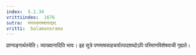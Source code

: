 ```yaml
---
index:  5.1.34
vrittiindex:  1676
sutra:  पणपादमाषशताद्यत्
vritti:  balamanorama 
---
```


प्राण्यङ्गार्थस्येति। व्याख्यानादिति भावः। इह सूत्रे पणमाषसाहचर्यात्पादशब्दोऽपि परिमाणविशेषवाची गृह्यते। 

